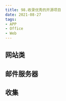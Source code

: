 ```yaml
---
title: 98.收录优秀的开源项目
date: 2021-08-27
tags:
- APP
- Office
- Web
---
```


## 网站类
<tools-grid>

<tools-library
rep='https://github.com/wuchuhengtools/app-distribution'
desc='一款仿照fir.im的开源APP分发网站项目，还行，能用'
:tags="[ 'APP']"
/>

<tools-library
rep='https://github.com/zyx0814/dzzoffice'
desc='Dzzoffice是一套开源办公套件，适用于企业、团队搭建自己的 类似“Google企业应用套件”、“微软Office365”的企业协同办公平台。'
:tags="[ 'Web', 'Office']"
/>

</tools-grid>

## 邮件服务器

<tools-grid>

<tools-index
    cover="https://james.apache.org/images/james.svg"
    name="james"
    desc='基于java实现的邮件服务器'
    :tags="[ 'Java', 'Email Server']"
    website='https://james.apache.org/index.html'
/>

</tools-grid>

## 收集

<tools-grid>

<tools-library
    rep='https://github.com/sindresorhus/awesome'
    cover='https://github.com/sindresorhus/awesome/raw/main/media/logo.svg'
    desc='awesome 收集世界上各种优秀开源项目'
    :tags="[ 'awesome']"
/>

</tools-grid>
